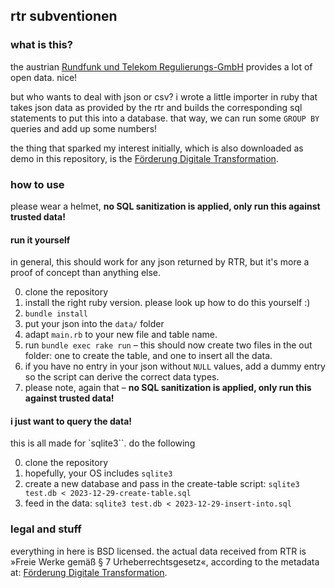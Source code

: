 ## rtr subventionen

### what is this?

the austrian [Rundfunk und Telekom Regulierungs-GmbH](https://www.rtr.at/) provides a lot of open data. nice!

but who wants to deal with json or csv? i wrote a little importer in ruby that takes json data as provided by the rtr and builds the corresponding sql statements to put this into a database. that way, we can run some `GROUP BY` queries and add up some numbers! 

the thing that sparked my interest initially, which is also downloaded as demo in this repository, is the [Förderung Digitale Transformation](https://www.rtr.at/medien/was_wir_tun/foerderungen/digitaletransformation/entscheidungen/startseite.de.html).

### how to use

please wear a helmet,  **no SQL sanitization is applied, only run this against trusted data!**

#### run it yourself

in general, this should work for any json returned by RTR, but it's more a proof of concept than anything else.

0. clone the repository
1. install the right ruby version. please look up how to do this yourself :)
2. `bundle install`
3. put your json into the `data/` folder
4. adapt `main.rb` to your new file and table name.
5. run `bundle exec rake run` – this should now create two files in the out folder: one to create the table, and one to insert all the data.
6. if you have no entry in your json without `NULL` values, add a dummy entry so the script can derive the correct data types.
7. please note, again that – **no SQL sanitization is applied, only run this against trusted data!**

#### i just want to query the data!

this is all made for `sqlite3``. do the following

0. clone the repository
1. hopefully, your OS includes `sqlite3`
2. create a new database and pass in the create-table script: `sqlite3 test.db < 2023-12-29-create-table.sql`
3. feed in the data: `sqlite3 test.db < 2023-12-29-insert-into.sql`

### legal and stuff

everything in here is BSD licensed. the actual data received from RTR is »Freie Werke gemäß § 7 Urheberrechtsgesetz«, according to the metadata at: [Förderung Digitale Transformation](https://www.rtr.at/medien/was_wir_tun/foerderungen/digitaletransformation/entscheidungen/startseite.de.html).